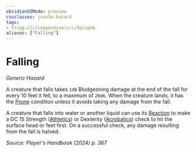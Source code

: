```yaml
---
obsidianUIMode: preview
cssclasses: json5e-hazard
tags:
- ttrpg-cli/compendium/src/5e/xphb
aliases: ["Falling"]
---
```

# Falling
*Generic Hazard*  

A creature that falls takes `1d6` Bludgeoning damage at the end of the fall for every 10 feet it fell, to a maximum of `20d6`. When the creature lands, it has the [Prone](3-Mechanics/CLI/rules/conditions.md#Prone) condition unless it avoids taking any damage from the fall.

A creature that falls into water or another liquid can use its [Reaction](3-Mechanics/CLI/rules/variant-rules/reaction-xphb.md) to make a DC 15 Strength ([Athletics](3-Mechanics/CLI/rules/skills.md#Athletics)) or Dexterity ([Acrobatics](3-Mechanics/CLI/rules/skills.md#Acrobatics)) check to hit the surface head or feet first. On a successful check, any damage resulting from the fall is halved.

*Source: Player's Handbook (2024) p. 367*
